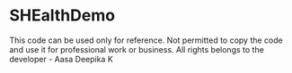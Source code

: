 # SHEalthDemo
This code can be used only for reference.
Not permitted to copy the code and use it for professional work or business.
All rights belongs to the developer - Aasa Deepika K

